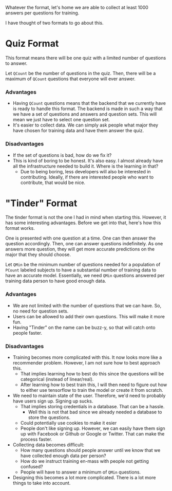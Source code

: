 Whatever the format, let's home we are able to collect at least 1000 answers per questions for training. 


I have thought of two formats to go about this.

# Quiz Format

This format means there will be one quiz with a limited number of questions to answer. 

Let `QCount` be the number of questions in the quiz. Then, there will be a maximum of `QCount` questions that everyone will ever answer. 

### Advantages

- Having `QCount` questions means that the backend that we currently have is ready to handle this format. The backend is made in such a way that we have a set of questions and answers and question sets. This will mean we just have to select one question set. 
- It's easier to collect data. We can simply ask people what major they have chosen for training data and have them answer the quiz. 

### Disadvantages

- If the set of questions is bad, how do we fix it?
- This is kind of boring to be honest. It's also easy. I almost already have all the infrastructure needed to build it. Where is the learning in that?
  - Due to being boring, less developers will also be interested in contributing. Ideally, if there are interested people who want to contribute, that would be nice.   

# "Tinder" Format

The tinder format is not the one I had in mind when starting this. However, it has some interesting advantages. Before we get into that, here's how this format works.

One is presented with one question at a time. One can then answer the question accordingly. Then, one can answer questions indefinitely. As one answers more question, they will get more accurate predictions on the major that they should choose.  

Let `QMin` be the minimum number of questions needed for a population of `PCount` labeled subjects to have a substantial number of training data to have an accurate model. Essentially, we need `QMin` questions answered per training data person to have good enough data. 

### Advantages

- We are not limited with the number of questions that we can have. So, no need for question sets. 
- Users can be allowed to add their own questions. This will make it more fun. 
- Having "Tinder" on the name can be buzz-y, so that will catch onto people faster.

### Disadvantages

- Training becomes more complicated with this. It now looks more like a recommender problem. However, I am not sure how to best approach this.
  - That implies learning how to best do this since the questions will be categorical (instead of linear/real). 
  - After learning how to best train this, I will then need to figure out how to either use tensorflow to train the model or create it from scratch. 
- We need to maintain state of the user. Therefore, we'd need to probably have users sign up. Signing up sucks.
  - That implies storing credentials in a database. That can be a hassle. 
    - Well this is not that bad since we already needed a database to store the questions. 
  - Could potentially use cookies to make it esier
  - People don't like signing up. However, we can easily have them sign up with Facebook or Github or Google or Twitter. That can make the process faster. 
- Collecting data becomes difficult:
  - How many questions should people answer until we know that we have collected enough data per person?
  - How do we instruct training en-mass with people not getting confused?
  - People will have to answer a minimum of `QMin` questions. 
- Designing this becomes a lot more complicated. There is a lot more things to take into account. 
  
  